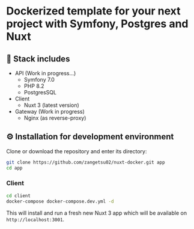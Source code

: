 # Dockerized template for your next project with Symfony, Postgres and Nuxt

## 🍬 Stack includes

* API (Work in progress...)
    * Symfony 7.0
    * PHP 8.2
    * PostgresSQL
* Client
    * Nuxt 3 (latest version)
* Gateway (Work in progress)
    * Nginx (as reverse-proxy)
    
## ⚙ Installation for development environment

Clone or download the repository and enter its directory:

```bash
git clone https://github.com/zangetsu02/nuxt-docker.git app
cd app
```

### Client

```bash
cd client
docker-compose docker-compose.dev.yml -d
```

This will install and run a fresh new Nuxt 3 app which will be available on `http://localhost:3001`.
